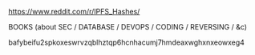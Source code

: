 https://www.reddit.com/r/IPFS_Hashes/


BOOKS (about SEC / DATABASE / DEVOPS / CODING / REVERSING / &c)

bafybeifu2spkoxeswrvzqblhztqp6hcnhacumj7hmdeaxwghxnxeowxeg4


